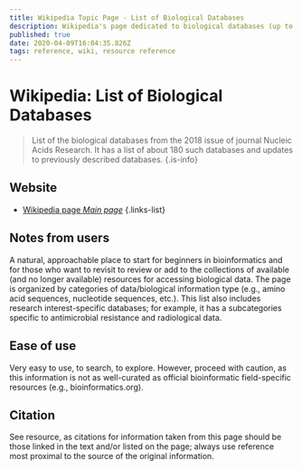 ```yaml
---
title: Wikipedia Topic Page - List of Biological Databases
description: Wikipedia's page dedicated to biological databases (up to 2018*)
published: true
date: 2020-04-09T16:04:35.826Z
tags: reference, wiki, resource reference
---
```


# Wikipedia: List of Biological Databases

> List of the biological databases from the 2018 issue of journal Nucleic Acids Research. It has a list of about 180 such databases and updates to previously described databases.
{.is-info}

## Website

- [Wikipedia page *Main page*](https://en.wikipedia.org/wiki/List_of_biological_databases)
{.links-list}

## Notes from users
A natural, approachable place to start for beginners in bioinformatics and for those who want to revisit to review or add to the collections of available (and no longer available) resources for accessing biological data. The page is organized by categories of data/biological information type (e.g., amino acid sequences, nucleotide sequences, etc.). This list also includes research interest-specific databases; for example, it has a subcategories specific to antimicrobial resistance and radiological data. 

## Ease of use
Very easy to use, to search, to explore. However, proceed with caution, as this information is not as well-curated as official bioinformatic field-specific resources (e.g., bioinformatics.org).

## Citation
See resource, as citations for information taken from this page should be those linked in the text and/or listed on the page; always use reference most proximal to the source of the original information.
